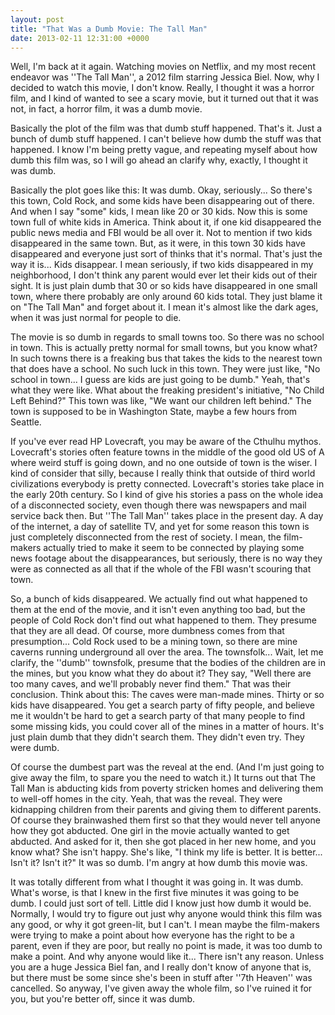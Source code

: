 ```yaml
---
layout: post
title: "That Was a Dumb Movie: The Tall Man"
date: 2013-02-11 12:31:00 +0000
---
```

Well, I'm back at it again. Watching movies on Netflix, and my most recent endeavor was ''The Tall Man'', a 2012 film starring Jessica Biel. Now, why I decided to watch this movie, I don't know. Really, I thought it was a horror film, and I kind of wanted to see a scary movie, but it turned out that it was not, in fact, a horror film, it was a dumb movie.

Basically the plot of the film was that dumb stuff happened. That's it. Just a bunch of dumb stuff happened. I can't believe how dumb the stuff was that happened. I know I'm being pretty vague, and repeating myself about how dumb this film was, so I will go ahead an clarify why, exactly, I thought it was dumb.

Basically the plot goes like this: It was dumb. Okay, seriously... So there's this town, Cold Rock, and some kids have been disappearing out of there. And when I say "some" kids, I mean like 20 or 30 kids. Now this is some town full of white kids in America. Think about it, if one kid disappeared the public news media and FBI would be all over it. Not to mention if two kids disappeared in the same town. But, as it were, in this town 30 kids have disappeared and everyone just sort of thinks that it's normal. That's just the way it is... Kids disappear. I mean seriously, if two kids disappeared in my neighborhood, I don't think any parent would ever let their kids out of their sight. It is just plain dumb that 30 or so kids have disappeared in one small town, where there probably are only around 60 kids total. They just blame it on "The Tall Man" and forget about it. I mean it's almost like the dark ages, when it was just normal for people to die.

The movie is so dumb in regards to small towns too. So there was no school in town. This is actually pretty normal for small towns, but you know what? In such towns there is a freaking bus that takes the kids to the nearest town that does have a school. No such luck in this town. They were just like, "No school in town... I guess are kids are just going to be dumb." Yeah, that's what they were like. What about the freaking president's initiative, "No Child Left Behind?" This town was like, "We want our children left behind." The town is supposed to be in Washington State, maybe a few hours from Seattle.

If you've ever read HP Lovecraft, you may be aware of the Cthulhu mythos. Lovecraft's stories often feature towns in the middle of the good old US of A where weird stuff is going down, and no one outside of town is the wiser. I kind of consider that silly, because I really think that outside of third world civilizations everybody is pretty connected. Lovecraft's stories take place in the early 20th century. So I kind of give his stories a pass on the whole idea of a disconnected society, even though there was newspapers and mail service back then. But ''The Tall Man'' takes place in the present day. A day of the internet, a day of satellite TV, and yet for some reason this town is just completely disconnected from the rest of society. I mean, the film-makers actually tried to make it seem to be connected by playing some news footage about the disappearances, but seriously, there is no way they were as connected as all that if the whole of the FBI wasn't scouring that town.

So, a bunch of kids disappeared. We actually find out what happened to them at the end of the movie, and it isn't even anything too bad, but the people of Cold Rock don't find out what happened to them. They presume that they are all dead. Of course, more dumbness comes from that presumption... Cold Rock used to be a mining town, so there are mine caverns running underground all over the area. The townsfolk... Wait, let me clarify, the ''dumb'' townsfolk, presume that the bodies of the children are in the mines, but you know what they do about it? They say, "Well there are too many caves, and we'll probably never find them." That was their conclusion. Think about this: The caves were man-made mines. Thirty or so kids have disappeared. You get a search party of fifty people, and believe me it wouldn't be hard to get a search party of that many people to find some missing kids, you could cover all of the mines in a matter of hours. It's just plain dumb that they didn't search them. They didn't even try. They were dumb.

Of course the dumbest part was the reveal at the end. (And I'm just going to give away the film, to spare you the need to watch it.) It turns out that The Tall Man is abducting kids from poverty stricken homes and delivering them to well-off homes in the city. Yeah, that was the reveal. They were kidnapping children from their parents and giving them to different parents. Of course they brainwashed them first so that they would never tell anyone how they got abducted. One girl in the movie actually wanted to get abducted. And asked for it, then she got placed in her new home, and you know what? She isn't happy. She's like, "I think my life is better. It is better... Isn't it? Isn't it?" It was so dumb. I'm angry at how dumb this movie was.

It was totally different from what I thought it was going in. It was dumb. What's worse, is that I knew in the first five minutes it was going to be dumb. I could just sort of tell. Little did I know just how dumb it would be. Normally, I would try to figure out just why anyone would think this film was any good, or why it got green-lit, but I can't. I mean maybe the film-makers were trying to make a point about how everyone has the right to be a parent, even if they are poor, but really no point is made, it was too dumb to make a point. And why anyone would like it... There isn't any reason. Unless you are a huge Jessica Biel fan, and I really don't know of anyone that is, but there must be some since she's been in stuff after ''7th Heaven'' was cancelled. So anyway, I've given away the whole film, so I've ruined it for you, but you're better off, since it was dumb.
